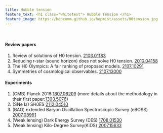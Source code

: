 ```yaml
---
title: Hubble tension 
feature_text: <h1 class="whitetext"> Hubble Tension </h1>
feature_image: https://hepcomm.github.io/hepmist/assets/H0tension.jpg
---
```

<br>

#### Review papers
1. Review of solutions of H0 tension. [2103.01183](https://arxiv.org/abs/2103.01183)
2. Reducing r-star (sound horizon) does not solve H0 tension. [2010.04158](https://arxiv.org/pdf/2010.04158.pdf)
3. The H0 Olympics: A fair ranking of proposed models. [2107.10291](https://arxiv.org/pdf/2107.10291.pdf)
4. Symmetries of cosmological observables. [2107.13000](https://arxiv.org/pdf/2107.13000.pdf)

#### Experiments
1. (CMB) Planck 2018 [1807.06209](https://arxiv.org/abs/1807.06209) (more details about the methodology in their first paper:[1303.5076](https://arxiv.org/pdf/1303.5076.pdf))
2. (SNe Ⅰa) SH0ES [2112.04510](https://arxiv.org/abs/2112.04510)
3. (BAO) extended Baryon Oscillation Spectroscopic Survey (eBOSS) [2007.08991](https://arxiv.org/abs/2007.08991)
4. (Weak lensing) Dark Energy Survey (DES) [1708.01530](https://arxiv.org/abs/1708.01530)
5. (Weak lensing) Kilo-Degree Survey(KiDS) [2007.15633](https://arxiv.org/abs/2007.15633)

